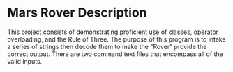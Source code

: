 # Mars Rover Description
This project consists of demonstrating proficient use of classes, operator overloading, and the Rule of Three. The purpose of this program is to intake a series of strings then decode them to make the "Rover" provide the correct output. There are two command text files that encompass all of the valid inputs.
